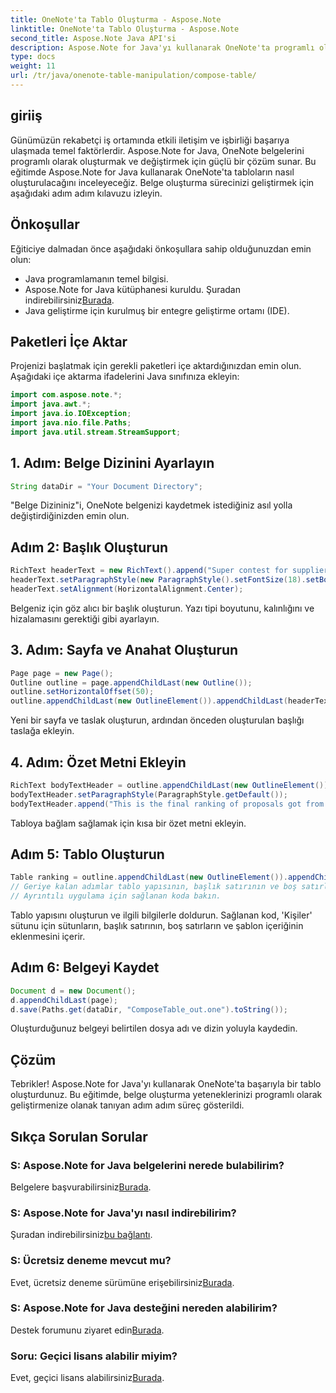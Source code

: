 ```yaml
---
title: OneNote'ta Tablo Oluşturma - Aspose.Note
linktitle: OneNote'ta Tablo Oluşturma - Aspose.Note
second_title: Aspose.Note Java API'si
description: Aspose.Note for Java'yı kullanarak OneNote'ta programlı olarak tablo oluşturmayı öğrenin. Verimli belge oluşturmak için adım adım kılavuz.
type: docs
weight: 11
url: /tr/java/onenote-table-manipulation/compose-table/
---
```

## giriiş
Günümüzün rekabetçi iş ortamında etkili iletişim ve işbirliği başarıya ulaşmada temel faktörlerdir. Aspose.Note for Java, OneNote belgelerini programlı olarak oluşturmak ve değiştirmek için güçlü bir çözüm sunar. Bu eğitimde Aspose.Note for Java kullanarak OneNote'ta tabloların nasıl oluşturulacağını inceleyeceğiz. Belge oluşturma sürecinizi geliştirmek için aşağıdaki adım adım kılavuzu izleyin.
## Önkoşullar
Eğiticiye dalmadan önce aşağıdaki önkoşullara sahip olduğunuzdan emin olun:
- Java programlamanın temel bilgisi.
-  Aspose.Note for Java kütüphanesi kuruldu. Şuradan indirebilirsiniz[Burada](https://releases.aspose.com/note/java/).
- Java geliştirme için kurulmuş bir entegre geliştirme ortamı (IDE).
## Paketleri İçe Aktar
Projenizi başlatmak için gerekli paketleri içe aktardığınızdan emin olun. Aşağıdaki içe aktarma ifadelerini Java sınıfınıza ekleyin:
```java
import com.aspose.note.*;
import java.awt.*;
import java.io.IOException;
import java.nio.file.Paths;
import java.util.stream.StreamSupport;
```
## 1. Adım: Belge Dizinini Ayarlayın
```java
String dataDir = "Your Document Directory";
```
"Belge Dizininiz"i, OneNote belgenizi kaydetmek istediğiniz asıl yolla değiştirdiğinizden emin olun.
## Adım 2: Başlık Oluşturun
```java
RichText headerText = new RichText().append("Super contest for suppliers.");
headerText.setParagraphStyle(new ParagraphStyle().setFontSize(18).setBold(true));
headerText.setAlignment(HorizontalAlignment.Center);
```
Belgeniz için göz alıcı bir başlık oluşturun. Yazı tipi boyutunu, kalınlığını ve hizalamasını gerektiği gibi ayarlayın.
## 3. Adım: Sayfa ve Anahat Oluşturun
```java
Page page = new Page();
Outline outline = page.appendChildLast(new Outline());
outline.setHorizontalOffset(50);
outline.appendChildLast(new OutlineElement()).appendChildLast(headerText);
```
Yeni bir sayfa ve taslak oluşturun, ardından önceden oluşturulan başlığı taslağa ekleyin.
## 4. Adım: Özet Metni Ekleyin
```java
RichText bodyTextHeader = outline.appendChildLast(new OutlineElement()).appendChildLast(new RichText());
bodyTextHeader.setParagraphStyle(ParagraphStyle.getDefault());
bodyTextHeader.append("This is the final ranking of proposals got from our suppliers.");
```
Tabloya bağlam sağlamak için kısa bir özet metni ekleyin.
## Adım 5: Tablo Oluşturun
```java
Table ranking = outline.appendChildLast(new OutlineElement()).appendChildLast(new Table());
// Geriye kalan adımlar tablo yapısının, başlık satırının ve boş satırların eklenmesiyle ilgilidir.
// Ayrıntılı uygulama için sağlanan koda bakın.
```
Tablo yapısını oluşturun ve ilgili bilgilerle doldurun. Sağlanan kod, 'Kişiler' sütunu için sütunların, başlık satırının, boş satırların ve şablon içeriğinin eklenmesini içerir.
## Adım 6: Belgeyi Kaydet
```java
Document d = new Document();
d.appendChildLast(page);
d.save(Paths.get(dataDir, "ComposeTable_out.one").toString());
```
Oluşturduğunuz belgeyi belirtilen dosya adı ve dizin yoluyla kaydedin.
## Çözüm
Tebrikler! Aspose.Note for Java'yı kullanarak OneNote'ta başarıyla bir tablo oluşturdunuz. Bu eğitimde, belge oluşturma yeteneklerinizi programlı olarak geliştirmenize olanak tanıyan adım adım süreç gösterildi.
## Sıkça Sorulan Sorular
### S: Aspose.Note for Java belgelerini nerede bulabilirim?
 Belgelere başvurabilirsiniz[Burada](https://reference.aspose.com/note/java/).
### S: Aspose.Note for Java'yı nasıl indirebilirim?
 Şuradan indirebilirsiniz[bu bağlantı](https://releases.aspose.com/note/java/).
### S: Ücretsiz deneme mevcut mu?
 Evet, ücretsiz deneme sürümüne erişebilirsiniz[Burada](https://releases.aspose.com/).
### S: Aspose.Note for Java desteğini nereden alabilirim?
 Destek forumunu ziyaret edin[Burada](https://forum.aspose.com/c/note/28).
### Soru: Geçici lisans alabilir miyim?
 Evet, geçici lisans alabilirsiniz[Burada](https://purchase.aspose.com/temporary-license/).